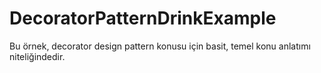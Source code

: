 # DecoratorPatternDrinkExample

Bu örnek, decorator design pattern konusu için basit, temel konu anlatımı niteliğindedir.
